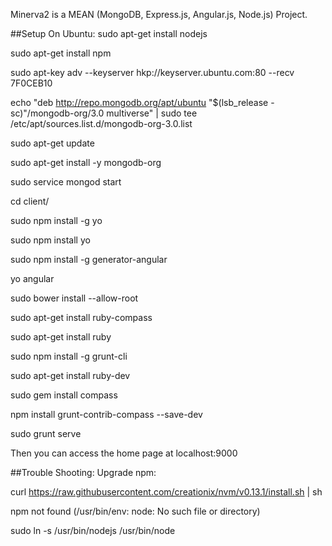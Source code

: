 
Minerva2 is a MEAN (MongoDB, Express.js, Angular.js, Node.js) Project.

##Setup On Ubuntu:
sudo apt-get install nodejs

sudo apt-get install npm

sudo apt-key adv --keyserver hkp://keyserver.ubuntu.com:80 --recv 7F0CEB10

echo "deb http://repo.mongodb.org/apt/ubuntu "$(lsb_release -sc)"/mongodb-org/3.0 multiverse" | sudo tee /etc/apt/sources.list.d/mongodb-org-3.0.list

sudo apt-get update

sudo apt-get install -y mongodb-org

sudo service mongod start


cd client/

sudo npm install -g yo

sudo npm install yo

sudo npm install -g generator-angular

yo angular

sudo bower install --allow-root

sudo apt-get install ruby-compass

sudo apt-get install ruby

sudo npm install -g grunt-cli

sudo apt-get install ruby-dev

sudo gem install compass

npm install grunt-contrib-compass --save-dev

sudo grunt serve

Then you can access the home page at localhost:9000

##Trouble Shooting:
Upgrade npm:

curl https://raw.githubusercontent.com/creationix/nvm/v0.13.1/install.sh | sh

npm not found (/usr/bin/env: node: No such file or directory)

sudo ln -s /usr/bin/nodejs /usr/bin/node
